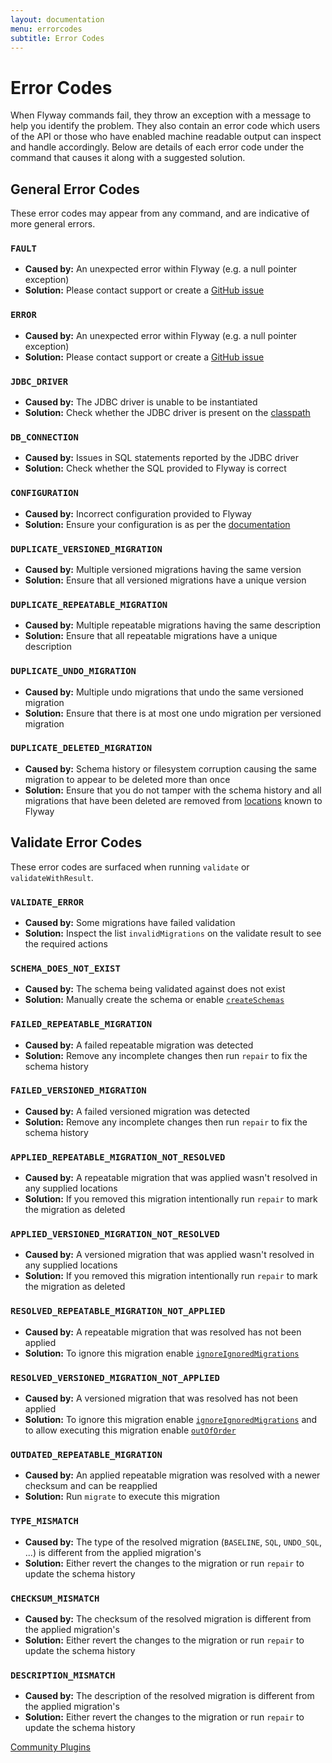 ```yaml
---
layout: documentation
menu: errorcodes
subtitle: Error Codes
---
```


# Error Codes

When Flyway commands fail, they throw an exception with a message to help you identify the problem. They also contain an error code which users of the API or those who have enabled machine readable output can inspect and handle accordingly. Below are details of each error code under the command that causes it along with a suggested solution.


## General Error Codes
These error codes may appear from any command, and are indicative of more general errors.

### `FAULT`
- **Caused by:** An unexpected error within Flyway (e.g. a null pointer exception)
- **Solution:** Please contact support or create a [GitHub issue](https://github.com/flyway/flyway/issues)

### `ERROR`
- **Caused by:** An unexpected error within Flyway (e.g. a null pointer exception)
- **Solution:** Please contact support or create a [GitHub issue](https://github.com/flyway/flyway/issues)

### `JDBC_DRIVER`
- **Caused by:** The JDBC driver is unable to be instantiated
- **Solution:** Check whether the JDBC driver is present on the [classpath](/documentation/addingToTheClasspath)

### `DB_CONNECTION`
- **Caused by:** Issues in SQL statements reported by the JDBC driver
- **Solution:** Check whether the SQL provided to Flyway is correct

### `CONFIGURATION`
- **Caused by:** Incorrect configuration provided to Flyway
- **Solution:** Ensure your configuration is as per the [documentation](/documentation/configuration/parameters/)

### `DUPLICATE_VERSIONED_MIGRATION`
- **Caused by:** Multiple versioned migrations having the same version
- **Solution:** Ensure that all versioned migrations have a unique version

### `DUPLICATE_REPEATABLE_MIGRATION`
- **Caused by:** Multiple repeatable migrations having the same description
- **Solution:** Ensure that all repeatable migrations have a unique description

### `DUPLICATE_UNDO_MIGRATION`
- **Caused by:** Multiple undo migrations that undo the same versioned migration
- **Solution:** Ensure that there is at most one undo migration per versioned migration

### `DUPLICATE_DELETED_MIGRATION`
- **Caused by:** Schema history or filesystem corruption causing the same migration to appear to be deleted more than once
- **Solution:** Ensure that you do not tamper with the schema history and all migrations that have been deleted are removed from [locations](/documentation/configuration/parameters/locations) known to Flyway


## Validate Error Codes
These error codes are surfaced when running `validate` or `validateWithResult`.

### `VALIDATE_ERROR`
- **Caused by:** Some migrations have failed validation
- **Solution:** Inspect the list `invalidMigrations` on the validate result to see the required actions

### `SCHEMA_DOES_NOT_EXIST`
- **Caused by:** The schema being validated against does not exist
- **Solution:** Manually create the schema or enable [`createSchemas`](/documentation/configuration/parameters/createSchemas)

### `FAILED_REPEATABLE_MIGRATION`
- **Caused by:** A failed repeatable migration was detected
- **Solution:** Remove any incomplete changes then run `repair` to fix the schema history

### `FAILED_VERSIONED_MIGRATION`
- **Caused by:** A failed versioned migration was detected
- **Solution:** Remove any incomplete changes then run `repair` to fix the schema history

### `APPLIED_REPEATABLE_MIGRATION_NOT_RESOLVED`
- **Caused by:** A repeatable migration that was applied wasn't resolved in any supplied locations
- **Solution:** If you removed this migration intentionally run `repair` to mark the migration as deleted

### `APPLIED_VERSIONED_MIGRATION_NOT_RESOLVED`
- **Caused by:** A versioned migration that was applied wasn't resolved in any supplied locations
- **Solution:** If you removed this migration intentionally run `repair` to mark the migration as deleted

### `RESOLVED_REPEATABLE_MIGRATION_NOT_APPLIED`
- **Caused by:** A repeatable migration that was resolved has not been applied
- **Solution:** To ignore this migration enable [`ignoreIgnoredMigrations`](/documentation/configuration/parameters/ignoreIgnoredMigrations)

### `RESOLVED_VERSIONED_MIGRATION_NOT_APPLIED`
- **Caused by:** A versioned migration that was resolved has not been applied
- **Solution:** To ignore this migration enable [`ignoreIgnoredMigrations`](/documentation/configuration/parameters/ignoreIgnoredMigrations) and to allow executing this migration enable [`outOfOrder`](/documentation/configuration/parameters/outOfOrder)

### `OUTDATED_REPEATABLE_MIGRATION`
- **Caused by:** An applied repeatable migration was resolved with a newer checksum and can be reapplied
- **Solution:** Run `migrate` to execute this migration

### `TYPE_MISMATCH`
- **Caused by:** The type of the resolved migration (`BASELINE`, `SQL`, `UNDO_SQL`, ...) is different from the applied migration's
- **Solution:** Either revert the changes to the migration or run `repair` to update the schema history

### `CHECKSUM_MISMATCH`
- **Caused by:** The checksum of the resolved migration is different from the applied migration's
- **Solution:** Either revert the changes to the migration or run `repair` to update the schema history

### `DESCRIPTION_MISMATCH`
- **Caused by:** The description of the resolved migration is different from the applied migration's
- **Solution:** Either revert the changes to the migration or run `repair` to update the schema history


<p class="next-steps">
    <a class="btn btn-primary" href="/documentation/usage/plugins">Community Plugins<i class="fa fa-arrow-right"></i></a>
</p>
